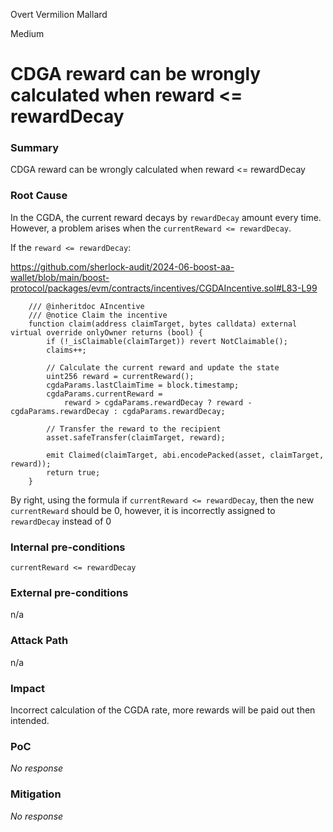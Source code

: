 Overt Vermilion Mallard

Medium

# CDGA reward can be wrongly calculated when reward <= rewardDecay

### Summary

CDGA reward can be wrongly calculated when reward <= rewardDecay

### Root Cause

In the CGDA, the current reward decays by `rewardDecay` amount every time. However, a problem arises when the `currentReward <= rewardDecay`.

If the `reward <= rewardDecay`:

https://github.com/sherlock-audit/2024-06-boost-aa-wallet/blob/main/boost-protocol/packages/evm/contracts/incentives/CGDAIncentive.sol#L83-L99
```solidity
    /// @inheritdoc AIncentive
    /// @notice Claim the incentive
    function claim(address claimTarget, bytes calldata) external virtual override onlyOwner returns (bool) {
        if (!_isClaimable(claimTarget)) revert NotClaimable();
        claims++;

        // Calculate the current reward and update the state
        uint256 reward = currentReward();
        cgdaParams.lastClaimTime = block.timestamp;
        cgdaParams.currentReward =
            reward > cgdaParams.rewardDecay ? reward - cgdaParams.rewardDecay : cgdaParams.rewardDecay;

        // Transfer the reward to the recipient
        asset.safeTransfer(claimTarget, reward);

        emit Claimed(claimTarget, abi.encodePacked(asset, claimTarget, reward));
        return true;
    }
```

By right, using the formula if `currentReward <= rewardDecay`, then the new `currentReward` should be 0, however, it is incorrectly assigned to `rewardDecay` instead of 0

### Internal pre-conditions

`currentReward <= rewardDecay`

### External pre-conditions

n/a

### Attack Path

n/a

### Impact

Incorrect calculation of the CGDA rate, more rewards will be paid out then intended.

### PoC

_No response_

### Mitigation

_No response_